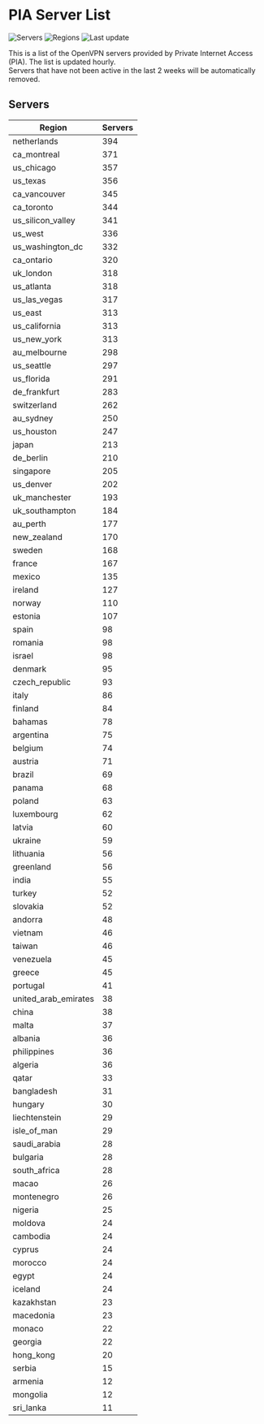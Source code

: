 # PIA Server List

![Servers](https://img.shields.io/badge/servers-12,395-blue)
![Regions](https://img.shields.io/badge/regions-97-blue)
![Last update](https://img.shields.io/badge/last_updated-Tue_Jul_02_07:16:07_UTC_2024-blue)

This is a list of the OpenVPN servers provided by Private Internet Access (PIA). The list is updated hourly. </br>
Servers that have not been active in the last 2 weeks will be automatically removed.

## Servers
| Region               | Servers |
|----------------------|---------|
| netherlands | 394 |
| ca_montreal | 371 |
| us_chicago | 357 |
| us_texas | 356 |
| ca_vancouver | 345 |
| ca_toronto | 344 |
| us_silicon_valley | 341 |
| us_west | 336 |
| us_washington_dc | 332 |
| ca_ontario | 320 |
| uk_london | 318 |
| us_atlanta | 318 |
| us_las_vegas | 317 |
| us_east | 313 |
| us_california | 313 |
| us_new_york | 313 |
| au_melbourne | 298 |
| us_seattle | 297 |
| us_florida | 291 |
| de_frankfurt | 283 |
| switzerland | 262 |
| au_sydney | 250 |
| us_houston | 247 |
| japan | 213 |
| de_berlin | 210 |
| singapore | 205 |
| us_denver | 202 |
| uk_manchester | 193 |
| uk_southampton | 184 |
| au_perth | 177 |
| new_zealand | 170 |
| sweden | 168 |
| france | 167 |
| mexico | 135 |
| ireland | 127 |
| norway | 110 |
| estonia | 107 |
| spain | 98 |
| romania | 98 |
| israel | 98 |
| denmark | 95 |
| czech_republic | 93 |
| italy | 86 |
| finland | 84 |
| bahamas | 78 |
| argentina | 75 |
| belgium | 74 |
| austria | 71 |
| brazil | 69 |
| panama | 68 |
| poland | 63 |
| luxembourg | 62 |
| latvia | 60 |
| ukraine | 59 |
| lithuania | 56 |
| greenland | 56 |
| india | 55 |
| turkey | 52 |
| slovakia | 52 |
| andorra | 48 |
| vietnam | 46 |
| taiwan | 46 |
| venezuela | 45 |
| greece | 45 |
| portugal | 41 |
| united_arab_emirates | 38 |
| china | 38 |
| malta | 37 |
| albania | 36 |
| philippines | 36 |
| algeria | 36 |
| qatar | 33 |
| bangladesh | 31 |
| hungary | 30 |
| liechtenstein | 29 |
| isle_of_man | 29 |
| saudi_arabia | 28 |
| bulgaria | 28 |
| south_africa | 28 |
| macao | 26 |
| montenegro | 26 |
| nigeria | 25 |
| moldova | 24 |
| cambodia | 24 |
| cyprus | 24 |
| morocco | 24 |
| egypt | 24 |
| iceland | 24 |
| kazakhstan | 23 |
| macedonia | 23 |
| monaco | 22 |
| georgia | 22 |
| hong_kong | 20 |
| serbia | 15 |
| armenia | 12 |
| mongolia | 12 |
| sri_lanka | 11 |